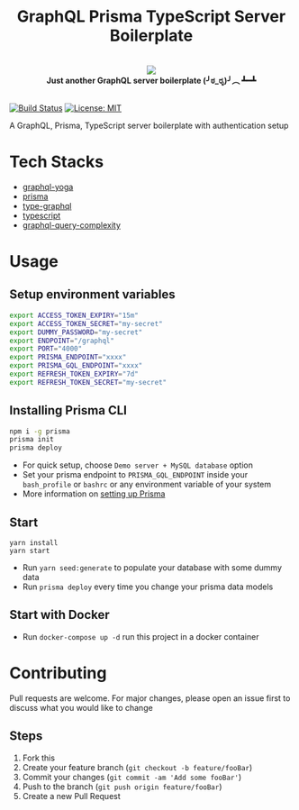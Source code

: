 <h1 align="center"><strong>GraphQL Prisma TypeScript Server Boilerplate</strong></h1>

<br />

<div align="center"><img src="https://imgur.com/1MfnLVl.png" /></div>

<div align="center"><strong>Just another GraphQL server boilerplate (╯ಠ_ರೃ)╯︵ ┻━┻</strong></div>

<br />

[![Build Status](https://travis-ci.org/ngshiheng/graphql-prisma-typescript.svg?branch=master)](https://travis-ci.org/ngshiheng/graphql-prisma-typescript)
[![License: MIT](https://img.shields.io/badge/License-MIT-green.svg)](https://github.com/ngshiheng/graphql-prisma-typescript/blob/master/LICENSE)

A GraphQL, Prisma, TypeScript server boilerplate with authentication setup

# Tech Stacks

-   [graphql-yoga](https://github.com/prisma-labs/graphql-yoga)
-   [prisma](https://github.com/prisma/prisma)
-   [type-graphql](https://typegraphql.com/)
-   [typescript](https://www.typescriptlang.org/)
-   [graphql-query-complexity](https://github.com/slicknode/graphql-query-complexity)

# Usage

## Setup environment variables

```bash
export ACCESS_TOKEN_EXPIRY="15m"
export ACCESS_TOKEN_SECRET="my-secret"
export DUMMY_PASSWORD="my-secret"
export ENDPOINT="/graphql"
export PORT="4000"
export PRISMA_ENDPOINT="xxxx"
export PRISMA_GQL_ENDPOINT="xxxx"
export REFRESH_TOKEN_EXPIRY="7d"
export REFRESH_TOKEN_SECRET="my-secret"

```

## Installing Prisma CLI

```bash
npm i -g prisma
prisma init
prisma deploy
```

-   For quick setup, choose `Demo server + MySQL database` option
-   Set your prisma endpoint to `PRISMA_GQL_ENDPOINT` inside your `bash_profile` or `bashrc` or any environment variable of your system
-   More information on [setting up Prisma](https://www.prisma.io/docs/get-started/01-setting-up-prisma-new-database-JAVASCRIPT-a002/)

## Start

```
yarn install
yarn start
```

-   Run `yarn seed:generate` to populate your database with some dummy data
-   Run `prisma deploy` every time you change your prisma data models

## Start with Docker

-   Run `docker-compose up -d` run this project in a docker container

# Contributing

Pull requests are welcome. For major changes, please open an issue first to discuss what you would like to change

## Steps

1. Fork this
2. Create your feature branch (`git checkout -b feature/fooBar`)
3. Commit your changes (`git commit -am 'Add some fooBar'`)
4. Push to the branch (`git push origin feature/fooBar`)
5. Create a new Pull Request
